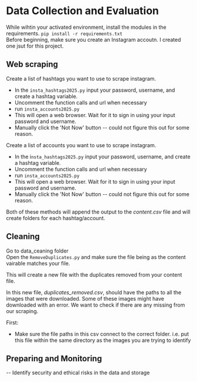 # Data Collection and Evaluation
While wihtin your activated environment, install the modules in the requirements. 
`pip install -r requirements.txt` \
Before beginning, make sure you create an Instagram accoutn. I created one jsut for this project.

## Web scraping
Create a list of hashtags you want to use to scrape instagram. 
- In the `insta_hashtags2025.py` input your password, username, and create a hashtag variable. 
- Uncomment the function calls and url when necessary 
- run `insta_accounts2025.py` 
- This will open a web browser. Wait for it to sign in using your input password and username. 
- Manually click the 'Not Now' button -- could not figure this out for some reason.

Create a list of accounts you want to use to scrape instagram.
- In the i`nsta_hashtags2025.py` input your password, username, and create a hashtag variable. 
- Uncomment the function calls and url when necessary 
- run `insta_accounts2025.py` 
- This will open a web browser. Wait for it to sign in using your input password and username. 
- Manually click the 'Not Now' button -- could not figure this out for some reason.

Both of these methods will append the output to the *content.csv* file and will create folders for each hashtag/account.

## Cleaning
Go to data_ceaning folder \
Open the `RemoveDuplicates.py` and make sure the file being as the content vairable matches your file. 

This will create a new file with the duplicates removed from your content file. 

In this new file, *duplicates_removed.csv*, should have the paths to all the images that were downloaded. Some of these images might have downloaded with an error. We want to check if there are any missing from our scraping. 

First:
- Make sure the file paths in this csv connect to the correct folder. i.e. put this file within the same directory as the images you are trying to identify

## Preparing and Monitoring   
-- Identify security and ethical risks in the data and storage



